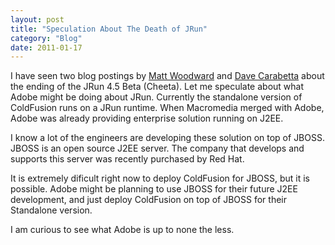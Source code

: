 ```yaml
---
layout: post
title: "Speculation About The Death of JRun"
category: "Blog"
date: 2011-01-17
---
```



I have seen two blog postings by [Matt Woodward](http://mattwoodward.com/blog/index.cfm?CommentID=333) and [Dave Carabetta](http://www.cbetta.com/blog/index.cfm/2006/9/1/end-of-jrun) about the ending of the JRun 4.5 Beta (Cheeta). Let me speculate about what Adobe might be doing about JRun. Currently the standalone version of ColdFusion runs on a JRun runtime. When Macromedia merged with Adobe, Adobe was already providing enterprise solution running on J2EE.

I know a lot of the engineers are developing these solution on top of JBOSS. JBOSS is an open source J2EE server. The company that develops and supports this server was recently purchased by Red Hat. 

It is extremely dificult right now to deploy ColdFusion for JBOSS, but it is possible. Adobe might be planning to use JBOSS for their future J2EE development, and just deploy ColdFusion on top of JBOSS for their Standalone version.

I am curious to see what Adobe is up to none the less.